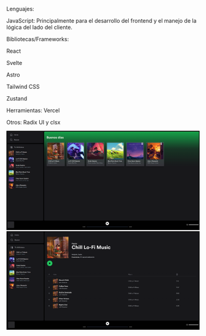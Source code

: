 Lenguajes:

JavaScript: Principalmente para el desarrollo del frontend y el manejo de la lógica del lado del cliente.

Bibliotecas/Frameworks:

React

Svelte

Astro

Tailwind CSS

Zustand

Herramientas:
Vercel

Otros:
Radix UI y clsx


![Captura de Pantalla](https://github.com/bytesjotaeme/Clon-Music/blob/main/preview001.PNG)
![Captura de Pantalla](https://github.com/bytesjotaeme/Clon-Music/blob/main/preview002.PNG)
